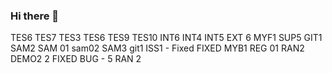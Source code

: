 ### Hi there 👋

<!--
**Rehman-Developer/Rehman-Developer** is a ✨ _special_ ✨ repository because its `README.md` (this file) appears on your GitHub profile.

Here are some ideas to get you started:

- 🔭 I’m currently working on ...
- 🌱 I’m currently learning ...
- 👯 I’m looking to collaborate on ...
- 🤔 I’m looking for help with ...
- 💬 Ask me about ...
- 📫 How to reach me: ...
- 😄 Pronouns: ...
- ⚡ Fun fact: ...
-->
TES6
TES7
TES3
TES6
TES9
TES10
INT6
INT4
INT5
EXT 6
MYF1
SUP5
GIT1
SAM2
SAM 01
sam02
SAM3
git1
ISS1 - Fixed
FIXED
MYB1
REG 01
RAN2
DEMO2 2 FIXED
BUG - 5
RAN 2
